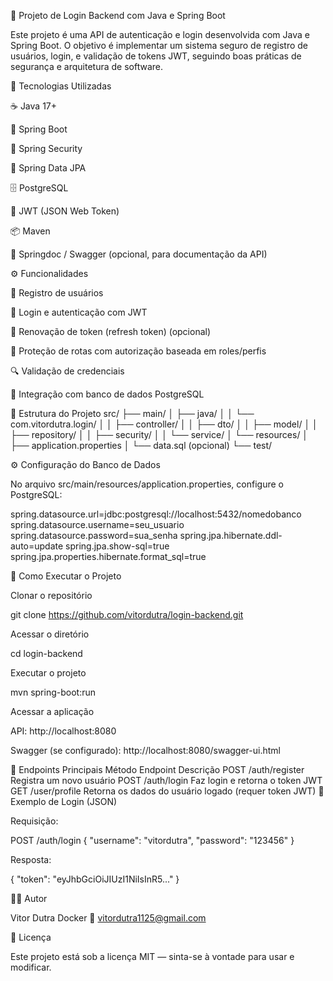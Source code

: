 🔐 Projeto de Login Backend com Java e Spring Boot

Este projeto é uma API de autenticação e login desenvolvida com Java e Spring Boot.
O objetivo é implementar um sistema seguro de registro de usuários, login, e validação de tokens JWT, seguindo boas práticas de segurança e arquitetura de software.

🚀 Tecnologias Utilizadas

☕ Java 17+

🌱 Spring Boot

🧰 Spring Security

🧩 Spring Data JPA

🗄️ PostgreSQL

🔑 JWT (JSON Web Token)

📦 Maven

🧭 Springdoc / Swagger (opcional, para documentação da API)

⚙️ Funcionalidades

📝 Registro de usuários

🔐 Login e autenticação com JWT

🔄 Renovação de token (refresh token) (opcional)

🚫 Proteção de rotas com autorização baseada em roles/perfis

🔍 Validação de credenciais

🧩 Integração com banco de dados PostgreSQL

🧱 Estrutura do Projeto
src/
├── main/
│   ├── java/
│   │   └── com.vitordutra.login/
│   │       ├── controller/
│   │       ├── dto/
│   │       ├── model/
│   │       ├── repository/
│   │       ├── security/
│   │       └── service/
│   └── resources/
│       ├── application.properties
│       └── data.sql (opcional)
└── test/

⚙️ Configuração do Banco de Dados

No arquivo src/main/resources/application.properties, configure o PostgreSQL:

spring.datasource.url=jdbc:postgresql://localhost:5432/nomedobanco
spring.datasource.username=seu_usuario
spring.datasource.password=sua_senha
spring.jpa.hibernate.ddl-auto=update
spring.jpa.show-sql=true
spring.jpa.properties.hibernate.format_sql=true

🧩 Como Executar o Projeto

Clonar o repositório

git clone https://github.com/vitordutra/login-backend.git


Acessar o diretório

cd login-backend


Executar o projeto

mvn spring-boot:run


Acessar a aplicação

API: http://localhost:8080

Swagger (se configurado): http://localhost:8080/swagger-ui.html

🧾 Endpoints Principais
Método	Endpoint	Descrição
POST	/auth/register	Registra um novo usuário
POST	/auth/login	Faz login e retorna o token JWT
GET	/user/profile	Retorna os dados do usuário logado (requer token JWT)
🔑 Exemplo de Login (JSON)

Requisição:

POST /auth/login
{
  "username": "vitordutra",
  "password": "123456"
}


Resposta:

{
  "token": "eyJhbGciOiJIUzI1NiIsInR5..."
}

🧑‍💻 Autor

Vitor Dutra Docker
📧 vitordutra1125@gmail.com

🪪 Licença

Este projeto está sob a licença MIT — sinta-se à vontade para usar e modificar.

